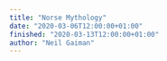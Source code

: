 ```yaml
---
title: "Norse Mythology"
date: "2020-03-06T12:00:00+01:00"
finished: "2020-03-13T12:00:00+01:00"
author: "Neil Gaiman"
---
```


